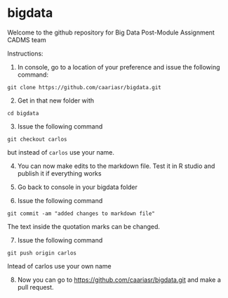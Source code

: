 # bigdata

Welcome to the github repository for Big Data Post-Module Assignment CADMS team

Instructions: 

1. In console, go to a location of your preference and issue the following command:

`git clone https://github.com/caariasr/bigdata.git`

2. Get in that new folder with 

`cd bigdata`

3. Issue the following command 

`git checkout carlos` 

but instead of `carlos` use your name.

4. You can now make edits to the markdown file. Test it in R studio and publish it if everything works

5. Go back to console in your bigdata folder

6. Issue the following command 

`git commit -am "added changes to markdown file"`

The text inside the quotation marks can be changed.

7. Issue the following command

`git push origin carlos` 

Intead of carlos use your own name

8. Now you can go to https://github.com/caariasr/bigdata.git and make a pull request.
